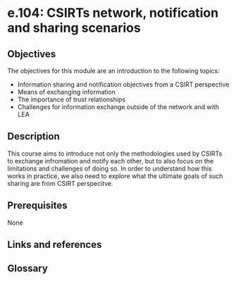 # e.104: CSIRTs network, notification and sharing scenarios

## Objectives

The objectives for this module are an introduction to the following topics:
- Information sharing and notification objectives from a CSIRT perspective
- Means of exchanging information
- The importance of trust relationships
- Challenges for information exchange outside of the network and with LEA

## Description

This course aims to introduce not only the methodologies used by CSIRTs to exchange infromation and notify each other, but to also focus on the limitations and challenges of doing so. In order to understand how this works in practice, we also need to explore what the ultimate goals of such sharing are from CSIRT perspecitve.

## Prerequisites

None

## Links and references

## Glossary

